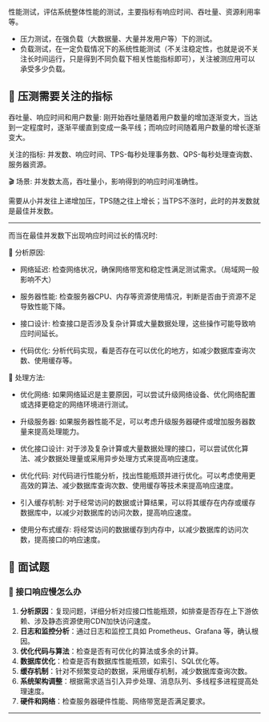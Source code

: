 
性能测试，评估系统整体性能的测试，主要指标有响应时间、吞吐量、资源利用率等。

* 压力测试，在强负载（大数据量、大量并发用户等）下的测试。
* 负载测试，在一定负载情况下的系统性能测试（不关注稳定性，也就是说不关注长时间运行，只是得到不同负载下相关性能指标即可），关注被测应用可以承受多少负载。

## 📌 压测需要关注的指标

吞吐量、响应时间和用户数量: 刚开始吞吐量随着用户数量的增加逐渐变大，当达到一定程度时，逐渐平缓直到变成一条平线；而响应时间随着用户数量的增长逐渐变大。

关注的指标: 并发数、响应时间、TPS-每秒处理事务数、QPS-每秒处理查询数、服务器资源。

🎬 场景: 并发数太高，吞吐量小，影响得到的响应时间准确性。

需要从小并发往上递增加压，TPS随之往上增长；当TPS不涨时，此时的并发数就是最佳并发数。

---

而当在最佳并发数下出现响应时间过长的情况时:

🤔 分析原因:

* 网络延迟: 检查网络状况，确保网络带宽和稳定性满足测试需求。（局域网一般影响不大）

* 服务器性能: 检查服务器CPU、内存等资源使用情况，判断是否由于资源不足导致性能下降。

* 接口设计: 检查接口是否涉及复杂计算或大量数据处理，这些操作可能导致响应时间延长。

* 代码优化: 分析代码实现，看是否存在可以优化的地方，如减少数据库查询次数、使用缓存等。

🔎 处理方法:

* 优化网络: 如果网络延迟是主要原因，可以尝试升级网络设备、优化网络配置或选择更稳定的网络环境进行测试。

* 升级服务器: 如果服务器性能不足，可以考虑升级服务器硬件或增加服务器数量来提高处理能力。

* 优化接口设计: 对于涉及复杂计算或大量数据处理的接口，可以尝试优化算法、减少数据处理量或采用异步处理方式来提高响应速度。

* 优化代码: 对代码进行性能分析，找出性能瓶颈并进行优化。可以考虑使用更高效的算法、减少数据库查询次数、使用缓存等技术来提高响应速度。

* 引入缓存机制: 对于经常访问的数据或计算结果，可以将其缓存在内存或缓存数据库中，以减少对数据库的访问次数，提高响应速度。

* 使用分布式缓存: 将经常访问的数据缓存到内存中，以减少数据库的访问次数，提高接口的响应速度。



## 📌 面试题

### 🚁 接口响应慢怎么办

1. **分析原因**：复现问题，详细分析对应接口性能瓶颈，如排查是否存在上下游依赖、涉及静态资源使用CDN加快访问速度。
2. **日志和监控分析**：通过日志和监控工具如 Prometheus、Grafana 等，确认根因。
3. **优化代码与算法**：检查是否有可优化的算法或多余的计算。
4. **数据库优化**：检查是否有数据库性能瓶颈，如索引、SQL优化等。
5. **缓存机制**：针对不频繁变动的数据，采用缓存机制，减少数据库查询次数。
6. **系统架构调整**：根据需求适当引入异步处理、消息队列、多线程多进程提高处理速度。
7. **硬件和网络**：检查服务器硬件性能、网络带宽是否满足要求。
 
---




